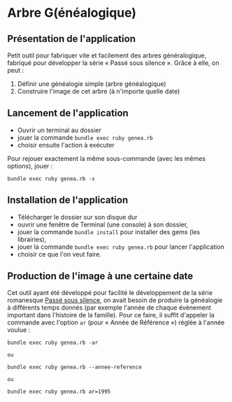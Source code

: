 # Arbre G(énéalogique)

## Présentation de l'application

Petit outil pour fabriquer vite et facilement des arbres généralogique, fabriqué pour développer la série « Passé sous silence ». Grâce à elle, on peut :

1. Définir une généalogie simple (arbre généalogique)
2. Construire l'image de cet arbre (à n'importe quelle date)

## Lancement de l'application

* Ouvrir un terminal au dossier
* jouer la commande `bundle exec ruby genea.rb`
* choisir ensuite l'action à exécuter

Pour rejouer exactement la même sous-commande (avec les mêmes options), jouer :

~~~
bundle exec ruby genea.rb -s
~~~

## Installation de l'application

* Télécharger le dossier sur son disque dur
* ouvrir une fenêtre de Terminal (une console) à son dossier,
* jouer la commande `bundle install` pour installer des gems (les librairies),
* jouer la commande `bundle exec ruby genea.rb` pour lancer l'application
* choisir ce que l'on veut faire.

## Production de l'image à une certaine date

Cet outil ayant été développé pour facilité le développement de la série romanesque [Passé sous silence](https://www.icare-editions.fr), on avait besoin de produire la généalogie à différents temps donnés (par exemple l'année de chaque évènement important dans l'histoire de la famille). Pour ce faire, il suffit d'appeler la commande avec l'option `ar` (pour « Année de Référence ») réglée à l'année voulue :

~~~
bundle exec ruby genea.rb -ar

ou 

bundle exec ruby genea.rb --annee-reference

ou 

bundle exec ruby genea.rb ar=1995

~~~
